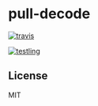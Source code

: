# pull-decode


[![travis](https://travis-ci.org/dominictarr/pull-decode.png?branch=master)
](https://travis-ci.org/dominictarr/pull-decode)

[![testling](http://ci.testling.com/dominictarr/pull-decode.png)
](http://ci.testling.com/dominictarr/pull-decode)

## License

MIT
